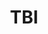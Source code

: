 ---
title: TBI
crosslinks:
- IAmA
- DrugNerds
- neuro
- veterinarian
- keto
- neurosurgery
- eldertrees
- TBIsurvivors
---